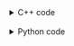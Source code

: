 <details><summary>C++ code</summary>

![](https://github.com/archishmanghos/code-images/blob/master/Leetcode/219.png)

</details>

<br>

<details><summary>Python code</summary>

![](https://github.com/archishmanghos/code-images/blob/master/Leetcode/219-py.png)

</details>